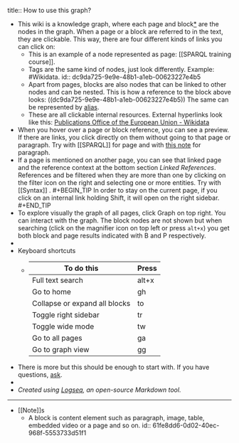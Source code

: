 title:: How to use this graph?

- This wiki is a knowledge graph, where each page and block[*](((61fe8dd6-0d02-40ec-968f-5553733d51f1))) are the nodes in the graph. When a page or a block are referred to in the text, they are clickable. This way, there are four different kinds of links you can click on:
	- This is an example of a node represented as page: [[SPARQL training course]].
	- Tags are the same kind of nodes, just look differently. Example: #Wikidata.
	  id:: dc9da725-9e9e-48b1-a1eb-00623227e4b5
	- Apart from pages, blocks are also nodes that can be linked to other nodes and can be nested. This is how a reference to the block above looks: ((dc9da725-9e9e-48b1-a1eb-00623227e4b5)) The same can be represented by [alias](((dc9da725-9e9e-48b1-a1eb-00623227e4b5))).
	- These are all clickable internal resources. External hyperlinks look like this: [Publications Office of the European Union - Wikidata](https://www.wikidata.org/wiki/Q480222)
- When you hover over a page or block reference, you can see a preview. If there are links, you click directly on them without going to that page or paragraph. Try with [[SPARQL]] for page and with [this note](((61ef8d42-f778-4f31-95f3-1b76bd13f743))) for paragraph.
- If a page is mentioned on another page, you can see that linked page and the reference context at the bottom section _Linked References_. References and be filtered when they are more than one by clicking on the filter icon on the right and selecting one or more entities. Try with [[Syntax]] .
  #+BEGIN_TIP
  In order to stay on the current page, if you click on an internal link holding Shift, it will open on the right sidebar.
  #+END_TIP
- То explore visually the graph of all pages, click Graph on top right. You can interact with the graph. The block nodes are not shown but when searching (click on the magnifier icon on top left or press `alt+x`) you get both block and page results indicated with B and P respectively.
-
- Keyboard shortcuts
	- |To do this|Press|
	  |--|--|
	  |Full text search|alt+x|
	  |Go to home|gh|
	  |Collapse or expand all blocks|to|
	  |Toggle right sidebar|tr|
	  |Toggle wide mode|tw|
	  |Go to all pages|ga|
	  |Go to graph view|gg|
- There is more but this should be enough to start with. If you have questions, [ask](mailto:ivo@velitchkov.eu?subject=Question%2FFeedback%20on%20the%20wiki%20%22SPARQL%20Knowledge%20Graph%22).
-
- _Created using [Logseq](https://logseq.com), an open-source Markdown tool._
- ---
- [[Note]]s
	- A block is content element such as paragraph, image, table, embedded video or a page and so on.
	  id:: 61fe8dd6-0d02-40ec-968f-5553733d51f1